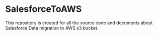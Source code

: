 # SalesforceToAWS
This repository is created for all the source code and documents about Salesforce Data migration to AWS s3 bucket.
